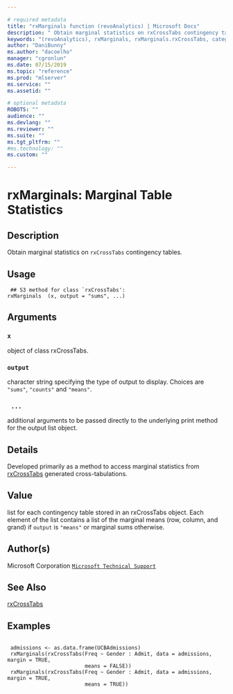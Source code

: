 ```yaml
--- 

# required metadata 
title: "rxMarginals function (revoAnalytics) | Microsoft Docs" 
description: " Obtain marginal statistics on rxCrossTabs contingency tables. " 
keywords: "(revoAnalytics), rxMarginals, rxMarginals.rxCrossTabs, category, models" 
author: "DaniBunny"
ms.author: "dacoelho" 
manager: "cgronlun" 
ms.date: 07/15/2019
ms.topic: "reference" 
ms.prod: "mlserver" 
ms.service: "" 
ms.assetid: "" 

# optional metadata 
ROBOTS: "" 
audience: "" 
ms.devlang: "" 
ms.reviewer: "" 
ms.suite: "" 
ms.tgt_pltfrm: "" 
#ms.technology: "" 
ms.custom: "" 

--- 
```




 # rxMarginals: Marginal Table Statistics 
 ## Description

Obtain marginal statistics on `rxCrossTabs` contingency tables.


 ## Usage

```   
 ## S3 method for class `rxCrossTabs':
rxMarginals  (x, output = "sums", ...)

```

 ## Arguments



 ### `x`
 object of class rxCrossTabs. 



 ### `output`
 character string specifying the type of output to display.  Choices are `"sums"`, `"counts"` and `"means"`. 



 ### ` ...`
 additional arguments to be passed directly to the underlying print method for the output list object. 



 ## Details

Developed primarily as a method to access marginal statistics from
[rxCrossTabs](rxCrossTabs.md) generated cross-tabulations.


 ## Value

list for each contingency table stored in an rxCrossTabs object. Each element
of the list contains a list of the marginal means (row, column, and grand) if
`output` is `"means"` or marginal sums otherwise.

 ## Author(s)
 Microsoft Corporation [`Microsoft Technical Support`](https://go.microsoft.com/fwlink/?LinkID=698556&clcid=0x409)


 ## See Also

[rxCrossTabs](rxCrossTabs.md)

 ## Examples

 ```

  admissions <- as.data.frame(UCBAdmissions)
  rxMarginals(rxCrossTabs(Freq ~ Gender : Admit, data = admissions, margin = TRUE,
                          means = FALSE))
  rxMarginals(rxCrossTabs(Freq ~ Gender : Admit, data = admissions, margin = TRUE,
                          means = TRUE))
```



